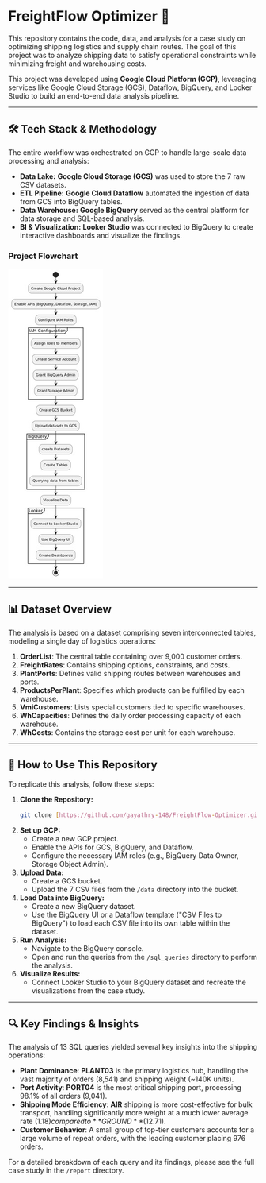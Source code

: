 # FreightFlow Optimizer 🚚

This repository contains the code, data, and analysis for a case study on optimizing shipping logistics and supply chain routes. The goal of this project was to analyze shipping data to satisfy operational constraints while minimizing freight and warehousing costs.

This project was developed using **Google Cloud Platform (GCP)**, leveraging services like Google Cloud Storage (GCS), Dataflow, BigQuery, and Looker Studio to build an end-to-end data analysis pipeline.

---

## 🛠️ Tech Stack & Methodology

The entire workflow was orchestrated on GCP to handle large-scale data processing and analysis:

* **Data Lake:** **Google Cloud Storage (GCS)** was used to store the 7 raw CSV datasets.
* **ETL Pipeline:** **Google Cloud Dataflow** automated the ingestion of data from GCS into BigQuery tables.
* **Data Warehouse:** **Google BigQuery** served as the central platform for data storage and SQL-based analysis.
* **BI & Visualization:** **Looker Studio** was connected to BigQuery to create interactive dashboards and visualize the findings.

### Project Flowchart
![Methodology Flowchart](assets/methology_flowchat.jpg)

---

## 📊 Dataset Overview

The analysis is based on a dataset comprising seven interconnected tables, modeling a single day of logistics operations:

1.  **OrderList**: The central table containing over 9,000 customer orders.
2.  **FreightRates**: Contains shipping options, constraints, and costs.
3.  **PlantPorts**: Defines valid shipping routes between warehouses and ports.
4.  **ProductsPerPlant**: Specifies which products can be fulfilled by each warehouse.
5.  **VmiCustomers**: Lists special customers tied to specific warehouses.
6.  **WhCapacities**: Defines the daily order processing capacity of each warehouse.
7.  **WhCosts**: Contains the storage cost per unit for each warehouse.

---

## 🚀 How to Use This Repository

To replicate this analysis, follow these steps:

1.  **Clone the Repository:**
    ```sh
    git clone [https://github.com/gayathry-148/FreightFlow-Optimizer.git](https://github.com/gayathry-148/FreightFlow-Optimizer.git)
    ```
2.  **Set up GCP:**
    * Create a new GCP project.
    * Enable the APIs for GCS, BigQuery, and Dataflow.
    * Configure the necessary IAM roles (e.g., BigQuery Data Owner, Storage Object Admin).
3.  **Upload Data:**
    * Create a GCS bucket.
    * Upload the 7 CSV files from the `/data` directory into the bucket.
4.  **Load Data into BigQuery:**
    * Create a new BigQuery dataset.
    * Use the BigQuery UI or a Dataflow template ("CSV Files to BigQuery") to load each CSV file into its own table within the dataset.
5.  **Run Analysis:**
    * Navigate to the BigQuery console.
    * Open and run the queries from the `/sql_queries` directory to perform the analysis.
6.  **Visualize Results:**
    * Connect Looker Studio to your BigQuery dataset and recreate the visualizations from the case study.

---

## 🔍 Key Findings & Insights

The analysis of 13 SQL queries yielded several key insights into the shipping operations:

* **Plant Dominance**: **PLANT03** is the primary logistics hub, handling the vast majority of orders (8,541) and shipping weight (~140K units).
* **Port Activity**: **PORT04** is the most critical shipping port, processing 98.1% of all orders (9,041).
* **Shipping Mode Efficiency**: **AIR** shipping is more cost-effective for bulk transport, handling significantly more weight at a much lower average rate ($1.18) compared to **GROUND** ($12.71).
* **Customer Behavior**: A small group of top-tier customers accounts for a large volume of repeat orders, with the leading customer placing 976 orders.

For a detailed breakdown of each query and its findings, please see the full case study in the `/report` directory.


